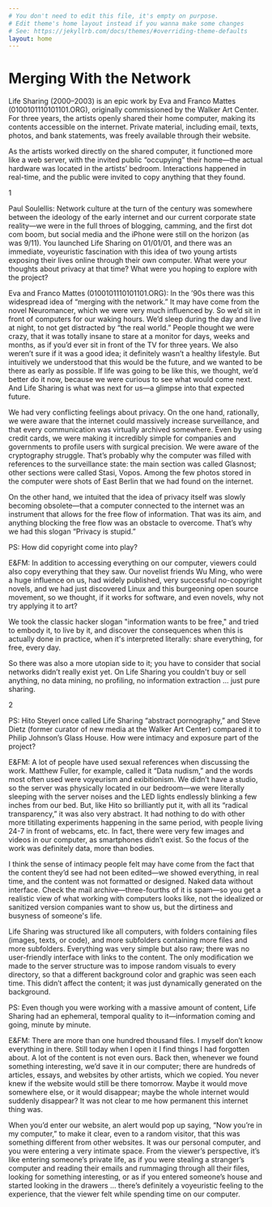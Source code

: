 ```yaml
---
# You don't need to edit this file, it's empty on purpose.
# Edit theme's home layout instead if you wanna make some changes
# See: https://jekyllrb.com/docs/themes/#overriding-theme-defaults
layout: home
---
```

# Merging With the Network

Life Sharing (2000–2003) is an epic work by Eva and Franco Mattes (0100101110101101.ORG), originally commissioned by the Walker Art Center. For three years, the artists openly shared their home computer, making its contents accessible on the internet. Private material, including email, texts, photos, and bank statements, was freely available through their website.

As the artists worked directly on the shared computer, it functioned more like a web server, with the invited public “occupying” their home—the actual hardware was located in the artists’ bedroom. Interactions happened in real-time, and the public were invited to copy anything that they found.

1

Paul Soulellis: Network culture at the turn of the century was somewhere between the ideology of the early internet and our current corporate state reality—we were in the full throes of blogging, camming, and the first dot com boom, but social media and the iPhone were still on the horizon (as was 9/11). You launched Life Sharing on 01/01/01, and there was an immediate, voyeuristic fascination with this idea of two young artists exposing their lives online through their own computer. What were your thoughts about privacy at that time? What were you hoping to explore with the project?

Eva and Franco Mattes (0100101110101101.ORG): In the ’90s there was this widespread idea of “merging with the network.” It may have come from the novel Neuromancer, which we were very much influenced by. So we’d sit in front of computers for our waking hours. We’d sleep during the day and live at night, to not get distracted by “the real world.” People thought we were crazy, that it was totally insane to stare at a monitor for days, weeks and months, as if you’d ever sit in front of the TV for three years. We also weren’t sure if it was a good idea; it definitely wasn’t a healthy lifestyle. But intuitively we understood that this would be the future, and we wanted to be there as early as possible. If life was going to be like this, we thought, we’d better do it now, because we were curious to see what would come next. And Life Sharing is what was next for us—a glimpse into that expected future.

We had very conflicting feelings about privacy. On the one hand, rationally, we were aware that the internet could massively increase surveillance, and that every communication was virtually archived somewhere. Even by using credit cards, we were making it incredibly simple for companies and governments to profile users with surgical precision. We were aware of the cryptography struggle. That’s probably why the computer was filled with references to the surveillance state: the main section was called Glasnost; other sections were called Stasi, Vopos. Among the few photos stored in the computer were shots of East Berlin that we had found on the internet.

On the other hand, we intuited that the idea of privacy itself was slowly becoming obsolete—that a computer connected to the internet was an instrument that allows for the free flow of information. That was its aim, and anything blocking the free flow was an obstacle to overcome. That’s why we had this slogan “Privacy is stupid.”

PS: How did copyright come into play?

E&FM: In addition to accessing everything on our computer, viewers could also copy everything that they saw. Our novelist friends Wu Ming, who were a huge influence on us, had widely published, very successful no-copyright novels, and we had just discovered Linux and this burgeoning open source movement, so we thought, if it works for software, and even novels, why not try applying it to art?

We took the classic hacker slogan "information wants to be free," and tried to embody it, to live by it, and discover the consequences when this is actually done in practice, when it's interpreted literally: share everything, for free, every day.

So there was also a more utopian side to it; you have to consider that social networks didn’t really exist yet. On Life Sharing you couldn't buy or sell anything, no data mining, no profiling, no information extraction … just pure sharing.

2

PS: Hito Steyerl once called Life Sharing “abstract pornography,” and Steve Dietz (former curator of new media at the Walker Art Center) compared it to Philip Johnson’s Glass House. How were intimacy and exposure part of the project?

E&FM: A lot of people have used sexual references when discussing the work. Matthew Fuller, for example, called it “Data nudism,” and the words most often used were voyeurism and exibitionism. We didn’t have a studio, so the server was physically located in our bedroom—we were literally sleeping with the server noises and the LED lights endlessly blinking a few inches from our bed. But, like Hito so brilliantly put it, with all its “radical transparency,” it was also very abstract. It had nothing to do with other more titillating experiments happening in the same period, with people living 24-7 in front of webcams, etc. In fact, there were very few images and videos in our computer, as smartphones didn’t exist. So the focus of the work was definitely data, more than bodies.

I think the sense of intimacy people felt may have come from the fact that the content they’d see had not been edited—we showed everything, in real time, and the content was not formatted or designed. Naked data without interface. Check the mail archive—three-fourths of it is spam—so you get a realistic view of what working with computers looks like, not the idealized or sanitized version companies want to show us, but the dirtiness and busyness of someone's life.

Life Sharing was structured like all computers, with folders containing files (images, texts, or code), and more subfolders containing more files and more subfolders. Everything was very simple but also raw; there was no user-friendly interface with links to the content. The only modification we made to the server structure was to impose random visuals to every directory, so that a different background color and graphic was seen each time. This didn’t affect the content; it was just dynamically generated on the background.




  
PS: Even though you were working with a massive amount of content, Life Sharing had an ephemeral, temporal quality to it—information coming and going, minute by minute.

E&FM: There are more than one hundred thousand files. I myself don’t know everything in there. Still today when I open it I find things I had forgotten about. A lot of the content is not even ours. Back then, whenever we found something interesting, we’d save it in our computer; there are hundreds of articles, essays, and websites by other artists, which we copied. You never knew if the website would still be there tomorrow. Maybe it would move somewhere else, or it would disappear; maybe the whole internet would suddenly disappear? It was not clear to me how permanent this internet thing was.

When you’d enter our website, an alert would pop up saying, “Now you’re in my computer,” to make it clear, even to a random visitor, that this was something different from other websites. It was our personal computer, and you were entering a very intimate space. From the viewer’s perspective, it’s like entering someone’s private life, as if you were stealing a stranger’s computer and reading their emails and rummaging through all their files, looking for something interesting, or as if you entered someone’s house and started looking in the drawers … there’s definitely a voyeuristic feeling to the experience, that the viewer felt while spending time on our computer.

